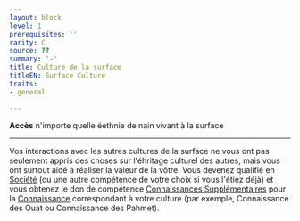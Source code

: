 ```yaml
---
layout: block
level: 1
prerequisites: ''
rarity: C
source: ??
summary: '-'
title: Culture de la surface
titleEN: Surface Culture
traits:
- general

---
```


<p><span id="ctl00_MainContent_DetailedOutput"><strong>Accès</strong> n'importe quelle éethnie de nain vivant à la surface<br></span></p>
<hr>
<p>Vos interactions avec les autres cultures de la surface ne vous ont pas seulement appris des choses sur l'éhritage culturel des autres, mais vous ont surtout aidé à réaliser la valeur de la vôtre. Vous devenez qualifié en <a href="https://2e.aonprd.com/Skills.aspx?ID=14">Société</a> (ou une autre compétence de votre choix si vous l'étiez déjà) et vous obtenez le don de compétence <a href="https://2e.aonprd.com/Feats.aspx?ID=750">Connaissances Supplémentaires</a> pour la <a href="https://2e.aonprd.com/Skills.aspx?ID=8">Connaissance</a> correspondant à votre culture (par exemple, Connaissance des Ouat ou Connaissance des Pahmet).&nbsp;</p>